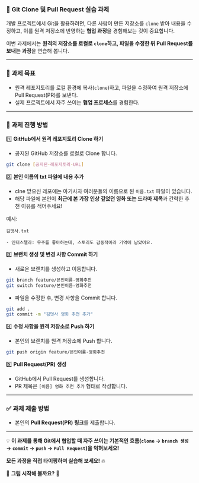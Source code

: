 ### 📝 **Git Clone 및 Pull Request 실습 과제**

개발 프로젝트에서 Git을 활용하려면, 다른 사람이 만든 저장소를 `clone` 받아 내용을 수정하고, 이를 원격 저장소에 반영하는 **협업 과정**을 경험해보는 것이 중요합니다.

이번 과제에서는 **원격의 저장소를 로컬로 `clone`하고, 파일을 수정한 뒤 Pull Request를 보내는 과정**을 연습해 봅니다.

---

### **🚀 과제 목표**

- 원격 레포지토리를 로컬 환경에 복사(`clone`)하고, 파일을 수정하여 원격 저장소에 Pull Request(PR)를 보낸다.
- 실제 프로젝트에서 자주 쓰이는 **협업 프로세스**를 경험한다.

---

### **📌 과제 진행 방법**

1️⃣ **GitHub에서 원격 레포지토리 Clone 하기**

- 공지된 GitHub 저장소를 로컬로 Clone 합니다.

```bash
git clone [공지된-레포지토리-URL]

```

2️⃣ **본인 이름의 txt 파일에 내용 추가**

- clne 받으신 레포에는 아기사자 여러분들의 이름으로 된 `이름.txt` 파일이 있습니다.
- 해당 파일에 본인이 **최근에 본 가장 인상 깊었던 영화 또는 드라마 제목**과 간략한 추천 이유를 적어주세요!

예시:

```
김멋사.txt

- 인터스텔라: 우주를 좋아하는데, 스토리도 감동적이라 기억에 남았어요.

```

3️⃣ **브랜치 생성 및 변경 사항 Commit 하기**

- 새로운 브랜치를 생성하고 이동합니다.

```bash
git branch feature/본인이름-영화추천
git switch feature/본인이름-영화추천
```

- 파일을 수정한 후, 변경 사항을 Commit 합니다.

```bash
git add .
git commit -m "김멋사 영화 추천 추가"

```

4️⃣ **수정 사항을 원격 저장소로 Push 하기**

- 본인의 브랜치를 원격 저장소에 Push 합니다.

```bash
git push origin feature/본인이름-영화추천
```

5️⃣ **Pull Request(PR) 생성**

- GitHub에서 Pull Request를 생성합니다.
- PR 제목은 `[이름] 영화 추천 추가` 형태로 작성합니다.

---

### **✅ 과제 제출 방법**

- 본인의 **Pull Request(PR) 링크**를 제출합니다.

---

💡 **이 과제를 통해 Git에서 협업할 때 자주 쓰이는 기본적인 흐름(`clone` → `branch 생성` → `commit` → `push` → `Pull Request`)을 익혀보세요!**

**모든 과정을 직접 타이핑하며 실습해 보세요!** 🔥

🚀 **그럼 시작해 볼까요?** 🚀
